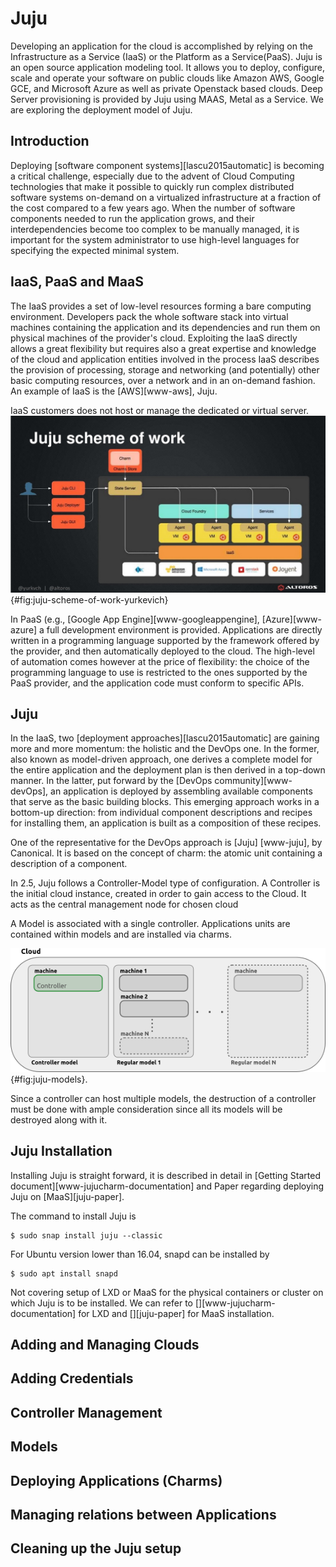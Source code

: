 # Juju

Developing an application for the cloud is accomplished by relying on the Infrastructure as a Service (IaaS) or the Platform as a Service(PaaS). 
Juju is an open source application modeling tool. It allows you to deploy, configure, scale and operate your software on public clouds like  Amazon AWS, Google GCE, and Microsoft Azure as well as private Openstack based clouds.  Deep Server provisioning is provided by
Juju using MAAS, Metal as a Service. We are exploring the deployment model of Juju.

## Introduction
Deploying [software component systems][lascu2015automatic] is
becoming a critical challenge, especially due to the advent of Cloud
Computing technologies that make it possible to quickly run complex
distributed software systems on-demand on a virtualized infrastructure
at a fraction of the cost compared to a few years ago. When the number
of software components needed to run the application grows, and their
interdependencies become too complex to be manually managed, it is
important for the system administrator to use high-level languages for
specifying the expected minimal system.

## IaaS, PaaS and MaaS

The IaaS provides a set of low-level resources forming a bare
computing environment. Developers pack the whole software stack into
virtual machines containing the application and its dependencies and
run them on physical machines of the provider's cloud. Exploiting the
IaaS directly allows a great flexibility but requires also a great
expertise and knowledge of the cloud and application entities involved
in the process IaaS describes the provision of processing, storage and
networking (and potentially) other basic computing resources, over a
network and in an on-demand fashion. An example of IaaS is the
[AWS][www-aws], Juju.

IaaS customers does not host or manage the dedicated or virtual
server.
![Basic Deployment of Juju scheme of work as IaaS](images/juju-scheme-of-work-yurkevich.jpg){#fig:juju-scheme-of-work-yurkevich}


In PaaS (e.g., [Google App Engine][www-googleappengine], [Azure][www-azure]
a full development environment is provided. Applications are directly written in a programming language
supported by the framework offered by the provider, and then
automatically deployed to the cloud. The high-level of automation
comes however at the price of flexibility: the choice of the
programming language to use is restricted to the ones supported by the
PaaS provider, and the application code must conform to specific APIs.



## Juju

In the IaaS, two [deployment approaches][lascu2015automatic] are
gaining more and more momentum: the holistic and the DevOps one.  In
the former, also known as model-driven approach, one derives a
complete model for the entire application and the deployment plan is
then derived in a top-down manner. In the latter, put forward by the
[DevOps community][www-devOps], an application is deployed by
assembling available components that serve as the basic building
blocks. This emerging approach works in a bottom-up direction: from
individual component descriptions and recipes for installing them, an
application is built as a composition of these recipes.



One of the representative for the DevOps approach is [Juju]
[www-juju], by Canonical. It is based on the concept of charm:
the atomic unit containing a description of a component.


In 2.5, Juju follows a Controller-Model type of configuration. A Controller
is the initial cloud instance, created in order to gain access to the Cloud.
It acts as the central management node for chosen cloud 

A Model is associated with a single controller. Applications units are 
contained within models and are installed via charms.

![juju-models](images/juju-models.png){#fig:juju-models}. 

Since a controller can host multiple models, the destruction of a
controller must be done with ample consideration since all its models
will be destroyed along with it.



## Juju Installation

Installing Juju is straight forward, it is described in detail in
[Getting Started document][www-jujucharm-documentation] and Paper
regarding deploying Juju on [MaaS][juju-paper].



The command to install Juju is 

```
$ sudo snap install juju --classic
```

For Ubuntu version lower than 16.04, snapd can be installed by

```
$ sudo apt install snapd
```

Not covering setup of LXD or MaaS for the physical containers or
cluster on which Juju is to be installed. We can refer to 
[][www-jujucharm-documentation] for LXD and [][juju-paper] for
MaaS installation.


## Adding and Managing Clouds

## Adding Credentials

## Controller Management

## Models

## Deploying Applications (Charms)

## Managing relations between Applications

## Cleaning up the Juju setup
